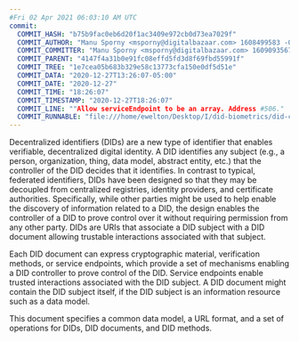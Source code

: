 ```yaml
---
#Fri 02 Apr 2021 06:03:10 AM UTC
commit:
  COMMIT_HASH: "b75b9fac0eb6d20f1ac3409e972cb0d73ea7029f"
  COMMIT_AUTHOR: "Manu Sporny <msporny@digitalbazaar.com> 1608499583 -0500"
  COMMIT_COMMITTER: "Manu Sporny <msporny@digitalbazaar.com> 1609093567 -0500"
  COMMIT_PARENT: "4147f4a31b0e91fc08effd5fd3d8f69fbd55991f"
  COMMIT_TREE: "1e7cea05b683b329e58c13773cfa150e0df5d51e"
  COMMIT_DATA: "2020-12-27T13:26:07-05:00"
  COMMIT_DATE: "2020-12-27"
  COMMIT_TIME: "18:26:07"
  COMMIT_TIMESTAMP: "2020-12-27T18:26:07"
  COMMIT_LINE: ""Allow serviceEndpoint to be an array. Address #506."
  COMMIT_RUNNABLE: "file:///home/ewelton/Desktop/I/did-biometrics/did-core-dataset/analysis/gitinfo/b75b9fac0eb6d20f1ac3409e972cb0d73ea7029f/snapshot/index.html"
---
```


<section id="abstract">
<p>
<a>Decentralized identifiers</a> (DIDs) are a new type of identifier that
enables verifiable, decentralized digital identity. A <a>DID</a> identifies any
subject (e.g., a person, organization, thing, data model, abstract entity, etc.)
that the controller of the <a>DID</a> decides that it identifies. In contrast to
typical, federated identifiers, DIDs have been designed so that they may be
decoupled from centralized registries, identity providers, and certificate
authorities. Specifically, while other parties might be used to help enable the
discovery of information related to a <a>DID</a>, the design enables the
controller of a <a>DID</a> to prove control over it without requiring permission
from any other party. <a>DID</a>s are URIs that associate a <a>DID subject</a>
with a <a>DID document</a> allowing trustable interactions associated with that
subject.
    </p>
<p>
Each <a>DID document</a> can express cryptographic material, verification
methods, or <a>service endpoints</a>, which provide a set of mechanisms enabling
a <a>DID controller</a> to prove control of the <a>DID</a>. <a>Service
endpoints</a> enable trusted interactions associated with the <a>DID
subject</a>. A <a>DID document</a> might contain the <a>DID subject</a> itself,
if the <a>DID subject</a> is an information resource such as a data model.
    </p>
<p>
This document specifies a common data model, a URL format, and a set of
operations for <a>DIDs</a>, <a>DID documents</a>, and <a>DID methods</a>.
    </p>
</section>
